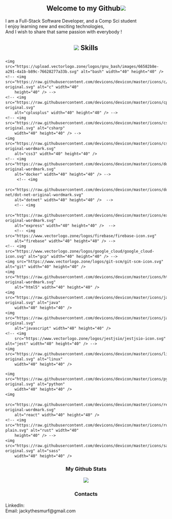 <h2 style="text-align: center;">Welcome to my Github<img src="https://media.giphy.com/media/hvRJCLFzcasrR4ia7z/giphy.gif" width="35"></h2>



<p style="text-aling:center">
I am a Full-Stack Software Developer, and a Comp Sci student
<br>
I enjoy learning new and exciting technologies, 
<br>
And I wish to share that same passion with everybody !
</p>


## <p style="text-align: center"><img style="text-align:center;" src="https://media2.giphy.com/media/QssGEmpkyEOhBCb7e1/giphy.gif?cid=ecf05e47a0n3gi1bfqntqmob8g9aid1oyj2wr3ds3mg700bl&rid=giphy.gif" width ="25"><b> Skills</b>
</p>



<p align="left" >
    <!-- <img src="https://raw.githubusercontent.com/devicons/devicon/master/icons/amazonwebservices/amazonwebservices-original-wordmark.svg"
        alt="aws" width="40" height="40" /> -->
    
    <img src="https://upload.vectorlogo.zone/logos/gnu_bash/images/66582b8e-a291-4a1b-b89c-76628277a33b.svg" alt="bash" width="40" height="40" />
    <!-- <img src="https://raw.githubusercontent.com/devicons/devicon/master/icons/c/c-original.svg" alt="c" width="40"
        height="40" /> -->
    <!-- <img src="https://raw.githubusercontent.com/devicons/devicon/master/icons/cplusplus/cplusplus-original.svg"
        alt="cplusplus" width="40" height="40" /> -->
    <!-- <img src="https://raw.githubusercontent.com/devicons/devicon/master/icons/csharp/csharp-original.svg" alt="csharp"
        width="40" height="40" /> -->
    <img src="https://raw.githubusercontent.com/devicons/devicon/master/icons/css3/css3-original-wordmark.svg"
        alt="css3" width="40" height="40" />
    <!-- <img src="https://raw.githubusercontent.com/devicons/devicon/master/icons/docker/docker-original-wordmark.svg"
        alt="docker" width="40" height="40" /> -->
         <!-- <img
        src="https://raw.githubusercontent.com/devicons/devicon/master/icons/dot-net/dot-net-original-wordmark.svg"
        alt="dotnet" width="40" height="40" />  -->
        <!-- <img
        src="https://raw.githubusercontent.com/devicons/devicon/master/icons/express/express-original-wordmark.svg"
        alt="express" width="40" height="40" />  -->
        <!-- <img src="https://www.vectorlogo.zone/logos/firebase/firebase-icon.svg"
        alt="firebase" width="40" height="40" /> -->
    <!-- <img src="https://www.vectorlogo.zone/logos/google_cloud/google_cloud-icon.svg" alt="gcp" width="40" height="40" /> -->
    <img src="https://www.vectorlogo.zone/logos/git-scm/git-scm-icon.svg" alt="git" width="40" height="40" />
    <img src="https://raw.githubusercontent.com/devicons/devicon/master/icons/html5/html5-original-wordmark.svg"
        alt="html5" width="40" height="40" />
    <img src="https://raw.githubusercontent.com/devicons/devicon/master/icons/java/java-original.svg" alt="java"
        width="40" height="40" />
    <img src="https://raw.githubusercontent.com/devicons/devicon/master/icons/javascript/javascript-original.svg"
        alt="javascript" width="40" height="40" />
    <!-- <img
        src="https://www.vectorlogo.zone/logos/jestjsio/jestjsio-icon.svg" alt="jest" width="40" height="40" /> -->
    <img src="https://raw.githubusercontent.com/devicons/devicon/master/icons/linux/linux-original.svg" alt="linux"
        width="40" height="40" />
<!--     <img src="https://raw.githubusercontent.com/devicons/devicon/master/icons/mysql/mysql-original-wordmark.svg"
        alt="mysql" width="40" height="40" /> -->
    <img src="https://raw.githubusercontent.com/devicons/devicon/master/icons/python/python-original.svg" alt="python"
        width="40" height="40" />
    <img
        src="https://raw.githubusercontent.com/devicons/devicon/master/icons/react/react-original-wordmark.svg"
        alt="react" width="40" height="40" />
    <!-- <img src="https://raw.githubusercontent.com/devicons/devicon/master/icons/rust/rust-plain.svg" alt="rust" width="40"
        height="40" /> -->
    <img src="https://raw.githubusercontent.com/devicons/devicon/master/icons/sass/sass-original.svg" alt="sass"
        width="40" height="40" />
<!--     <img src="https://www.vectorlogo.zone/logos/springio/springio-icon.svg" alt="spring" width="40" height="40" /> -->
<!--     <img src="https://raw.githubusercontent.com/devicons/devicon/master/icons/typescript/typescript-original.svg"
        alt="typescript" width="40" height="40" /> -->

</p>

<h3 style="text-align: center;" class="title4"> My Github Stats </h3>
<p style="text-align: center;"> <img style="text-align: center;" width="50%"
        src="http://github-readme-streak-stats.herokuapp.com/?user=jackythesmurf&theme=radical&date_format=M%20j%5B%2C%20Y%5D&ring=ff3068&fire=ff3068&sideNums=ff3068">
</p>

<h3 style="text-align: center;" class="title5">Contacts</h3>
<p style="margin;">
    LinkedIn:
    <br>
    Email: jackythesmurf@gmail.com
</p>
